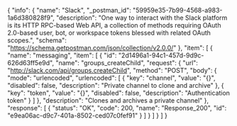 {
  "info": {
    "name": "Slack",
    "_postman_id": "59959e35-7b99-4568-a983-1a6d380828f9",
    "description": "One way to interact with the Slack platform is its HTTP RPC-based Web API, a collection of methods requiring OAuth 2.0-based user, bot, or workspace tokens blessed with related OAuth scopes.",
    "schema": "https://schema.getpostman.com/json/collection/v2.0.0/"
  },
  "item": [
    {
      "name": "messaging",
      "item": [
        {
          "id": "2d1496a1-94c1-457d-9d9c-626d63ff5e9d",
          "name": "groups_createChild",
          "request": {
            "url": "http://slack.com/api/groups.createChild",
            "method": "POST",
            "body": {
              "mode": "urlencoded",
              "urlencoded": [
                {
                  "key": "channel",
                  "value": "{}",
                  "disabled": false,
                  "description": "Private channel to clone and archive"
                },
                {
                  "key": "token",
                  "value": "{}",
                  "disabled": false,
                  "description": "Authentication token"
                }
              ]
            },
            "description": "Clones and archives a private channel"
          },
          "response": [
            {
              "status": "OK",
              "code": 200,
              "name": "Response_200",
              "id": "e9ea06ac-d9c7-401a-8502-ced07c0fef91"
            }
          ]
        }
      ]
    }
  ]
}